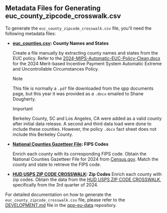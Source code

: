 
## Metadata Files for Generating euc_county_zipcode_crosswalk.csv

To generate the `euc_county_zipcode_crosswalk.csv` file, you'll need the following metadata files:

- **[euc_counties.csv](./euc_counties.csv): County Names and States**

  Create a file manually by extracting county names and states from the EUC
  policy. Refer to the
  [2024-MIPS-Automatic-EUC-Policy-Clean.docx](https://github.com/CMSgov/qpp-eu-data/tree/main/staging/2024/2024-MIPS-Automatic-EUC-Policy-Clean.docx)
  for the 2024 Merit-based Incentive Payment System Automatic Extreme and
  Uncontrollable Circumstances Policy.

  > [!NOTE]
  > This file is normally a `.pdf` file downloaded from the qpp documents page, but
  this year it was provided as a `.docx` emailed to Shane Dougherty.

  > [!IMPORTANT]
  > Berkeley County, SC and Los Angeles, CA were added as a valid county after initial data release.
    A second and third data load were done to include these counties.  However, the policy `.docx`
    fact sheet does not include this Berkeley County.

- **[National Counties Gazetteer File](./2024_Gaz_counties_national.txt): FIPS Codes**

  Enrich each county with its corresponding FIPS code. Obtain the National
  Counties Gazetteer File for 2024 from [Census.gov](https://www.census.gov).
  Match the county and state to retrieve the FIPS code.

- **[HUD USPS ZIP CODE CROSSWALK](./COUNTY_ZIP_092024.xlsx): Zip Codes**
  Enrich each county with zip codes. Obtain the data from the
  [HUD USPS ZIP CODE CROSSWALK](https://www.huduser.gov/portal/datasets/usps_crosswalk.html#data),
  specifically from the 3rd quarter of 2024.

For detailed documentation on how to generate the `euc_county_zipcode_crosswalk.csv`
file, please refer to the [DEVELOPMENT.md](https://github.com/CMSgov/qpp-eu-data/blob/main/DEVELOPMENT.md)
file in the [qpp-eu-data](https://github.com/CMSgov/qpp-eu-data) repository.
